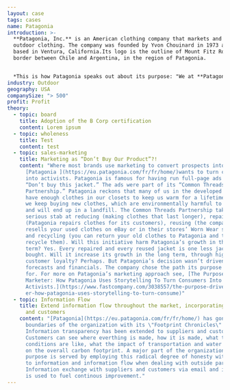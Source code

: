 ```yaml
---
layout: case
tags: cases
name: Patagonia
introduction: >-
  **Patagonia, Inc.** is an American clothing company that markets and sells
  outdoor clothing. The company was founded by Yvon Chouinard in 1973 and is
  based in Ventura, California.Its logo is the outline of Mount Fitz Roy, the
  border between Chile and Argentina, in the region of Patagonia.


  *This is how Patagonia speaks out about its purpose: "We at **Patagonia** know that all life on earth is threatened with extinction. We make it our goal to use all our resources to do something about it: our company, our investments, our voice and our imagination." ^\[test]*
industry: Outdoor
geography: USA
companySize: "> 500"
profit: Profit
theory:
  - topic: board
    title: Adoption of the B Corp certification
    content: Lorem ipsum
  - topic: wholeness
    title: Test
    content: test
  - topic: sales-marketing
    title: Marketing as “Don’t Buy Our Product”?!
    content: "Where most brands use marketing to convert prospects into customers,
      [Patagonia ](https://eu.patagonia.com/fr/fr/home/)wants to turn customers
      into activists. Patagonia is famous for having run full-page ads reading,
      “Don’t buy this jacket.” The ads were part of its “Common Threads
      Partnership.” Patagonia reckons that many of us in the developed world
      have enough clothes in our closets to keep us warm for a lifetime. And yet
      we keep buying new clothes, which are environmentally harmful to produce
      and will end up in a landfill. The Common Threads Partnership takes a
      serious stab at reducing (making clothes that last longer), repairing
      (Patagonia repairs clothes for its customers), reusing (the company
      resells your used clothes on eBay or in their stores’ Worn Wear section),
      and recycling (you can return your old clothes to Patagonia and they
      recycle them). Will this initiative harm Patagonia’s growth in the short
      term? Yes. Every repaired and every reused jacket is one less jacket
      bought. Will it increase its growth in the long term, through higher
      customer loyalty? Perhaps. But Patagonia’s decision wasn’t driven by
      forecasts and financials. The company chose the path its purpose called
      for. For more on Patagonia’s marketing approach see, [The Purpose-Driven
      Marketer: How Patagonia Uses Storytelling To Turn Consumers Into
      Activists.](https://www.fastcompany.com/3038557/the-purpose-driven-market\
      er-how-patagonia-uses-storytelling-to-turn-consume)"
  - topic: Information Flow
    title: Extend information flow throughout the market, incorporating suppliers
      and customers
    content: "[Patagonia](https://eu.patagonia.com/fr/fr/home/) has gone beyond the
      boundaries of the organization with its \"Footprint Chronicles\".
      Information transparency has been extended to suppliers and customers.
      Customers can see where everthing is made, how it is made, what the
      conditions are like, what the impact of transportation and water usage is
      on the overall carbon footprint. A major part of the organization's
      purpose is served by employing this radical degree of honesty with regard
      to information and information flow when dealing with outside parties.
      Information exchange with suppliers and customers via email and internet
      is used to fuel continous improvement."
---
```

